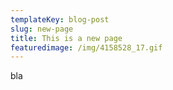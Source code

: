 ```yaml
---
templateKey: blog-post
slug: new-page
title: This is a new page
featuredimage: /img/4158528_17.gif
---
```

<p>bla</p>
